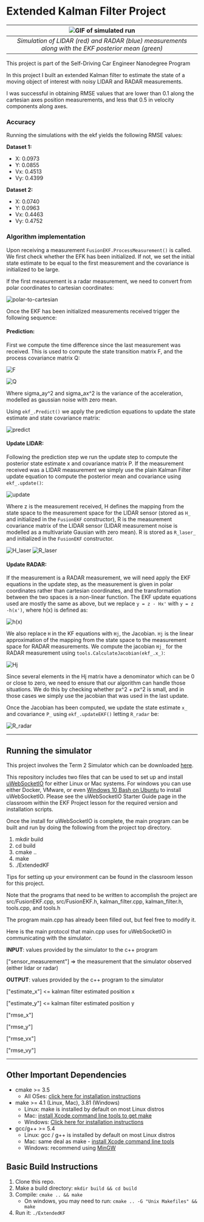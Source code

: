# Extended Kalman Filter Project

| ![GIF of simulated run](ekf-simulator-run.gif "Simulated EKF using Laser and Radar") |
|:--:| 
| *Simulation of LIDAR (red) and RADAR (blue) measurements along with the EKF posterior mean (green)* |

This project is part of the Self-Driving Car Engineer Nanodegree Program

In this project I built an extended Kalman filter to estimate the state of a moving object of interest with noisy LIDAR and RADAR measurements. 

I was successful in obtaining RMSE values that are lower than 0.1 along the cartesian axes position measurements, and less that 0.5 in velocity components along axes. 

### Accuracy

Running the simulations with the ekf yields the following RMSE values:

**Dataset 1:**
* X: 0.0973
* Y: 0.0855
* Vx: 0.4513
* Vy: 0.4399

**Dataset 2:**
* X: 0.0740
* Y: 0.0963
* Vx: 0.4463
* Vy: 0.4752


### Algorithm implementation

Upon receiving a measurement `FusionEKF.ProcessMeasurement()` is called. We first check whether the EFK has been initialized. If not, we set the initial state estimate to be equal to the first measurement and the covariance is initialized to be large. 

If the first measurement is a radar measurement, we need to convert from polar coordinates to cartesian coordinates: 

![polar-to-cartesian](polar-to-cartesian.png "Equation to convert polar coordinated to cartesian")

Once the EKF has been initialized measurements received trigger the following sequence: 

#### Prediction:
First we compute the time difference since the last measurement was received. This is used to compute the state transition matrix F, and the process covariance matrix Q:

![F](F.png "Computing state transition matrix F")

![Q](Q.png "Computing process covariance matrix Q")

Where sigma_ay^2 and sigma_ax^2 is the variance of the acceleration, modelled as gaussian noise with zero mean.

Using `ekf_.Predict()` we apply the prediction equations to update the state estimate and state covariance matrix:

![predict](predict.png "Prediction equation")

#### Update LIDAR:
Following the prediction step we run the update step to compute the posterior state estimate x and covariance matrix P. If the measurement received was a LIDAR measurement we simply use the plain Kalman Filter update equation to compute the posterior mean and covariance using `ekf_.update()`:

![update](update-kf.png "Update equation")

Where z is the measurement received, H defines the mapping from the state space to the measurement space for the LIDAR sensor (stored as `H_` and initialized in the `FusionEKF` constructor), R is the measurement covariance matrix of the LIDAR sensor (LIDAR measurement noise is modelled as a multivariate Gausian with zero mean). R is stored as `R_laser_` and initialized in the `FusionEKF` constructor.

![H_laser](h_laser.png "H_laser")
![R_laser](R_laser.png "R_laser")

#### Update RADAR:

If the measurement is a RADAR measurement, we will need apply the EKF equations in the update step, as the measurement is given in polar coordinates rather than cartesian coordinates, and the transformation between the two spaces is a non-linear function. The EKF update equations used are mostly the same as above, but we replace `y = z - Hx'` with `y = z -h(x')`, where h(x) is defined as:

![h(x)](h(x).png "State space to measurement space function for radar")

We also replace `H` in the KF equations with `Hj`, the Jacobian. `Hj` is the linear approximation of the mapping from the state space to the measurement space for RADAR measurements. We compute the jacobian `Hj_` for the RADAR measurement using `tools.CalculateJacobian(ekf_.x_)`:

![Hj](Hj.png "Jacobian for RADAR measurements (linear approximation of the mapping between state space and measurement space")
 
Since several elements in the Hj matrix have a denominator which can be 0 or close to zero, we need to ensure that our algorithm can handle those situations. We do this by checking whether px^2 + px^2 is small, and in those cases we simply use the jacobian that was used in the last update. 

Once the Jacobian has been computed, we update the state estimate `x_` and covariance `P_` using `ekf_.updateEKF()` letting `R_radar` be:

![R_radar](R_radar.png "R_radar")

---
## Running the simulator

This project involves the Term 2 Simulator which can be downloaded [here](https://github.com/udacity/self-driving-car-sim/releases).

This repository includes two files that can be used to set up and install [uWebSocketIO](https://github.com/uWebSockets/uWebSockets) for either Linux or Mac systems. For windows you can use either Docker, VMware, or even [Windows 10 Bash on Ubuntu](https://www.howtogeek.com/249966/how-to-install-and-use-the-linux-bash-shell-on-windows-10/) to install uWebSocketIO. Please see the uWebSocketIO Starter Guide page in the classroom within the EKF Project lesson for the required version and installation scripts.

Once the install for uWebSocketIO is complete, the main program can be built and run by doing the following from the project top directory.

1. mkdir build
2. cd build
3. cmake ..
4. make
5. ./ExtendedKF

Tips for setting up your environment can be found in the classroom lesson for this project.

Note that the programs that need to be written to accomplish the project are src/FusionEKF.cpp, src/FusionEKF.h, kalman_filter.cpp, kalman_filter.h, tools.cpp, and tools.h

The program main.cpp has already been filled out, but feel free to modify it.

Here is the main protocol that main.cpp uses for uWebSocketIO in communicating with the simulator.


**INPUT**: values provided by the simulator to the c++ program

["sensor_measurement"] => the measurement that the simulator observed (either lidar or radar)


**OUTPUT**: values provided by the c++ program to the simulator

["estimate_x"] <= kalman filter estimated position x

["estimate_y"] <= kalman filter estimated position y

["rmse_x"]

["rmse_y"]

["rmse_vx"]

["rmse_vy"]

---

## Other Important Dependencies

* cmake >= 3.5
  * All OSes: [click here for installation instructions](https://cmake.org/install/)
* make >= 4.1 (Linux, Mac), 3.81 (Windows)
  * Linux: make is installed by default on most Linux distros
  * Mac: [install Xcode command line tools to get make](https://developer.apple.com/xcode/features/)
  * Windows: [Click here for installation instructions](http://gnuwin32.sourceforge.net/packages/make.htm)
* gcc/g++ >= 5.4
  * Linux: gcc / g++ is installed by default on most Linux distros
  * Mac: same deal as make - [install Xcode command line tools](https://developer.apple.com/xcode/features/)
  * Windows: recommend using [MinGW](http://www.mingw.org/)

## Basic Build Instructions

1. Clone this repo.
2. Make a build directory: `mkdir build && cd build`
3. Compile: `cmake .. && make` 
   * On windows, you may need to run: `cmake .. -G "Unix Makefiles" && make`
4. Run it: `./ExtendedKF `



